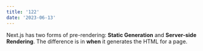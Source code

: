 ```yaml
---
title: '122'
date: '2023-06-13'
---
```


Next.js has two forms of pre-rendering: **Static Generation** and **Server-side Rendering**. The difference is in **when** it generates the HTML for a page.
